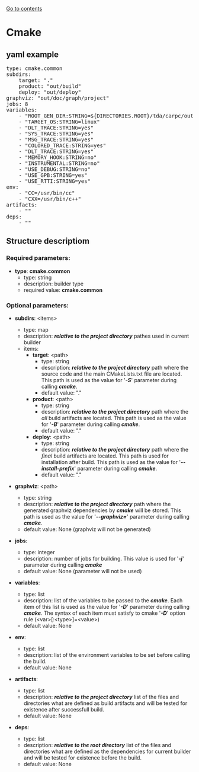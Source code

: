 [Go to contents](../../README.md#table-of_contents)

# Cmake

## yaml example

<pre>
type: cmake.common
subdirs:
    target: "."
    product: "out/build"
    deploy: "out/deploy"
graphviz: "out/doc/graph/project"
jobs: 8
variables:
    - "ROOT_GEN_DIR:STRING=${DIRECTORIES.ROOT}/tda/carpc/out/gen"
    - "TARGET_OS:STRING=linux"
    - "DLT_TRACE:STRING=yes"
    - "SYS_TRACE:STRING=yes"
    - "MSG_TRACE:STRING=yes"
    - "COLORED_TRACE:STRING=yes"
    - "DLT_TRACE:STRING=yes"
    - "MEMORY_HOOK:STRING=no"
    - "INSTRUMENTAL:STRING=no"
    - "USE_DEBUG:STRING=no"
    - "USE_GPB:STRING=yes"
    - "USE_RTTI:STRING=yes"
env:
    - "CC=/usr/bin/cc"
    - "CXX=/usr/bin/c++"
artifacts:
    - ""
deps:
    - ""
</pre>

## Structure descriptiom

### Required parameters:

- **type**: **cmake.common**
    - type: string
    - description: builder type
    - required value: **cmake.common**

### Optional parameters:
- **subdirs**: \<items\>
    - type: map
    - description: ***relative to the project directory*** pathes used in current builder
    - items:
        - **target**: \<path\>
            - type: string
            - description: ***relative to the project directory*** path where the source code and the main CMakeLists.txt file are located. This path is used as the value for '***-S***' parameter during calling ***cmake***.
            - default value: "."
        - **product**: \<path\>
            - type: string
            - description: ***relative to the project directory*** path where the *all* build artifacts are located. This path is used as the value for '***-B***' parameter during calling ***cmake***.
            - default value: "."
        - **deploy**: \<path\>
            - type: string
            - description: ***relative to the project directory*** path where the *final* build artifacts are located. This path is used for installation after build. This path is used as the value for '***--install-prefix***' parameter during calling ***cmake***.
            - default value: "."

- **graphviz**: \<path\>
    - type: string
    - description: ***relative to the project directory*** path where the generated graphviz dependencies by ***cmake*** will be stored. This path is used as the value for '***--graphviz=***' parameter during calling ***cmake***.
    - default value: None (graphviz will not be generated)

- **jobs**:
    - type: integer
    - description: number of jobs for building. This value is used for '***-j***' parameter during calling ***cmake***
    - default value: None (parameter will not be used)

- **variables**:
    - type: list
    - description: list of the variables to be passed to the ***cmake***. Each item of this list is used as the value for '***-D***' parameter during calling ***cmake***. The syntax of each item must satisfy to cmake '***-D***' option rule (\<var\>[:\<type\>]=\<value\>)
    - default value: None

- **env**:
    - type: list
    - description: list of the environment variables to be set before calling the build.
    - default value: None

- **artifacts**:
    - type: list
    - description: ***relative to the project directory*** list of the files and directories what are defined as build artifacts and will be tested for existence after successfull build.
    - default value: None

- **deps**:
    - type: list
    - description: ***relative to the root directory*** list of the files and directories what are defined as the dependencies for current builder and will be tested for existence before the build.
    - default value: None

